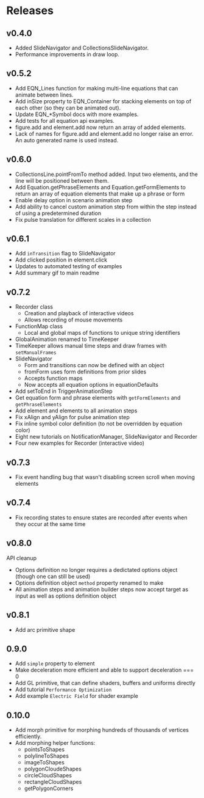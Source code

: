# Releases

## v0.4.0
* Added SlideNavigator and CollectionsSlideNavigator.
* Performance improvements in draw loop.

## v0.5.2
* Add EQN_Lines function for making multi-line equations that can animate between lines.
* Add inSize property to EQN_Container for stacking elements on top of each other (so they can be animated out).
* Update EQN_*Symbol docs with more examples.
* Add tests for all equation api examples.
* figure.add and element.add now return an array of added elements.
* Lack of names for figure.add and element.add no longer raise an error. An auto generated name is used instead. 

## v0.6.0
* CollectionsLine.pointFromTo method added. Input two elements, and the line will be positioned between them.
* Add Equation.getPhraseElements and Equation.getFormElements to return an array of equation elements that make up a phrase or form
* Enable delay option in scenario animation step
* Add ability to cancel custom animation step from within the step instead of using a predetermined duration
* Fix pulse translation for different scales in a collection

## v0.6.1
* Add `inTransition` flag to SlideNavigator
* Add clicked position in element.click
* Updates to automated testing of examples
* Add summary gif to main readme


## v0.7.2
* Recorder class
   - Creation and playback of interactive videos
   - Allows recording of mouse movements
* FunctionMap class
   - Local and global maps of functions to unique string identifiers
* GlobalAnimation renamed to TimeKeeper
* TimeKeeper allows manual time steps and draw frames with `setManualFrames`
* SlideNavigator
   - Form and transitions can now be defined with an object
   - fromForm uses form definitions from prior slides
   - Accepts function maps
   - Now accepts all equation options in equationDefaults
* Add setToEnd in TriggerAnimationStep
* Get equation form and phrase elements with `getFormElements` and `getPhraseElements`
* Add element and elements to all animation steps
* Fix xAlign and yAlign for pulse animation step
* Fix inline symbol color definition (to not be overridden by equation color)
* Eight new tutorials on NotificationManager, SlideNavigator and Recorder
* Four new examples for Recorder (interactive video)

## v0.7.3
* Fix event handling bug that wasn't disabling screen scroll when moving elements

## v0.7.4
* Fix recording states to ensure states are recorded after events when they occur at the same time

## v0.8.0

API cleanup

* Options definition no longer requires a dedictated options object (though one can still be used)
* Options definition object `method` property renamed to make 
* All animation steps and animation builder steps now accept target as input as well as options definition object

## v0.8.1

* Add arc primitive shape

## 0.9.0

* Add `simple` property to element
* Make deceleration more efficient and able to support deceleration === 0
* Add GL primitive, that can define shaders, buffers and uniforms directly
* Add tutorial `Performance Optimization`
* Add example `Electric Field` for shader example

## 0.10.0
* Add morph primitive for morphing hundreds of thousands of vertices efficiently.
* Add morphing helper functions:
   - pointsToShapes
   - polylineToShapes
   - imageToShapes
   - polygonCloudeShapes
   - circleCloudShapes
   - rectangleCloudShapes
   - getPolygonCorners
